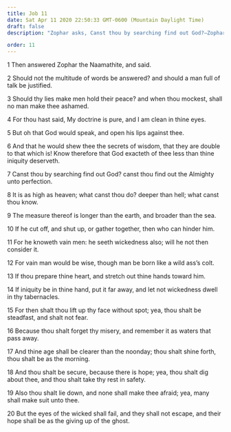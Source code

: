 ```yaml
---
title: Job 11
date: Sat Apr 11 2020 22:50:33 GMT-0600 (Mountain Daylight Time)
draft: false
description: "Zophar asks, Canst thou by searching find out God?—Zophar says that the hope of the wicked will fade away as though it had died."

order: 11
---
```

    
1 Then answered Zophar the Naamathite, and said.

2 Should not the multitude of words be answered? and should a man full of talk be justified.

3 Should thy lies make men hold their peace? and when thou mockest, shall no man make thee ashamed.

4 For thou hast said, My doctrine is pure, and I am clean in thine eyes.

5 But oh that God would speak, and open his lips against thee.

6 And that he would shew thee the secrets of wisdom, that they are double to that which is! Know therefore that God exacteth of thee less than thine iniquity deserveth.

7 Canst thou by searching find out God? canst thou find out the Almighty unto perfection.

8 It is as high as heaven; what canst thou do? deeper than hell; what canst thou know.

9 The measure thereof is longer than the earth, and broader than the sea.

10 If he cut off, and shut up, or gather together, then who can hinder him.

11 For he knoweth vain men: he seeth wickedness also; will he not then consider it.

12 For vain man would be wise, though man be born like a wild ass’s colt.

13 If thou prepare thine heart, and stretch out thine hands toward him.

14 If iniquity be in thine hand, put it far away, and let not wickedness dwell in thy tabernacles.

15 For then shalt thou lift up thy face without spot; yea, thou shalt be steadfast, and shalt not fear.

16 Because thou shalt forget thy misery, and remember it as waters that pass away.

17 And thine age shall be clearer than the noonday; thou shalt shine forth, thou shalt be as the morning.

18 And thou shalt be secure, because there is hope; yea, thou shalt dig about thee, and thou shalt take thy rest in safety.

19 Also thou shalt lie down, and none shall make thee afraid; yea, many shall make suit unto thee.

20 But the eyes of the wicked shall fail, and they shall not escape, and their hope shall be as the giving up of the ghost.
